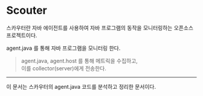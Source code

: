 # Scouter

스카우터란 자바 에이전트를 사용하여 자바 프로그램의 동작을 모니터링하는 오픈소스 프로젝트이다.

agent.java 를 통해 자바 프로그램을 모니터링 한다.

> agent.java, agent.host 를 통해 메트릭을 수집하고,  
> 이를 collector(server)에게 전송한다.

---

이 문서는 스카우터의 agent.java 코드를 분석하고 정리한 문서이다.